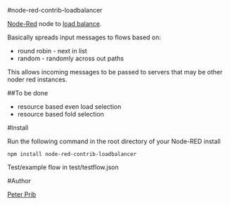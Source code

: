 #node-red-contrib-loadbalancer


[Node-Red][1] node to [load balance][2].

Basically spreads input messages to flows based on:
*   round robin - next in list
*   random - randomly across out paths

This allows incoming messages to be passed to servers that may be other noder red instances.


##To be done
* resource based even load selection
* resource based fold selection

#Install

Run the following command in the root directory of your Node-RED install

    npm install node-red-contrib-loadbalancer


Test/example flow in  test/testflow.json


#Author
  
[Peter Prib][3] 

[id]: url "title"

[1]: http://nodered.org "node-red home page"

[2]: https://www.npmjs.com/package/node-red-contrib-loadbalancer "source code"

[3]: https://github.com/peterprib "base github"
